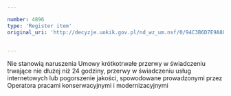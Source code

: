 ```yaml
---

number: 4896
type: 'Register item'
original_uri: 'http://decyzje.uokik.gov.pl/nd_wz_um.nsf/0/94C3B6D7E9A887A0C1257B8A003BBEE5?OpenDocument'


---
```


Nie stanowią naruszenia Umowy krótkotrwałe przerwy w świadczeniu trwające nie dłużej niż 24 godziny, przerwy w świadczeniu usług internetowych lub pogorszenie jakości, spowodowane prowadzonymi przez Operatora pracami konserwacyjnymi i modernizacyjnymi
